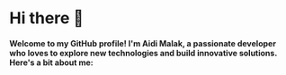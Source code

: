 # Hi there 👋
#### Welcome to my GitHub profile! I'm Aidi Malak, a passionate developer who loves to explore new technologies and build innovative solutions. Here's a bit about me:

